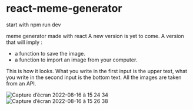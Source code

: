 # react-meme-generator

start with npm run dev 

meme generator made with react
A new version is yet to come. A version that will imply :  
- a function to save the image.
- a function to import an image from your computer.


This is how it looks. 
What you write in the first input is the upper text, what you write in the second input is the bottom text. 
All the images are taken from an API. 

![Capture d’écran 2022-08-16 à 15 24 34](https://user-images.githubusercontent.com/92720413/184891065-f2434f8b-b547-4844-9e19-6a05a7871013.png)
![Capture d’écran 2022-08-16 à 15 26 38](https://user-images.githubusercontent.com/92720413/184891077-013b278e-bd3e-47ff-a34e-f99afa21762d.png)
